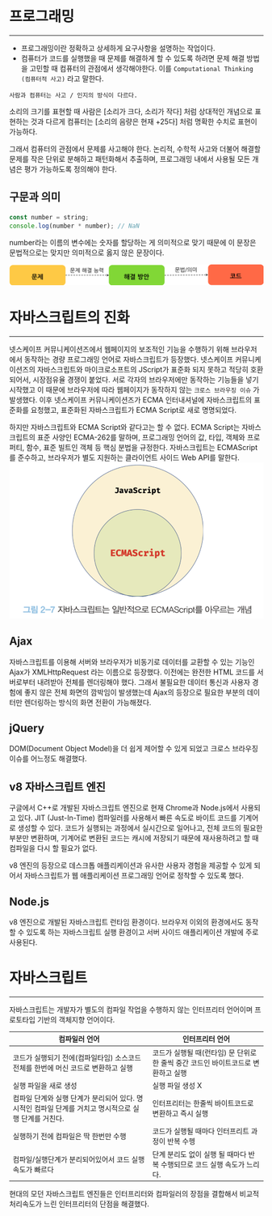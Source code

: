 # 프로그래밍
--- 

- 프로그래밍이란 정확하고 상세하게 요구사항을 설명하는 작업이다.
- 컴퓨터가 코드를 실행했을 때 문제를 해결하게 할 수 있도록 하려면 문제 해결 방법을 고민할 때 컴퓨터의 관점에서 생각해야한다. 
이를 ```Computational Thinking (컴퓨터적 사고)``` 라고 말한다.

```text
사람과 컴퓨터는 사고 / 인지의 방식이 다르다.
```

소리의 크기를 표현할 때 사람은 [소리가 크다, 소리가 작다] 처럼 상대적인 개념으로 표현하는 것과 다르게 컴퓨터는 [소리의 음량은 현재 +25다] 처럼 명확한 수치로 표현이 가능하다. 

그래서 컴퓨터의 관점에서 문제를 사고해야 한다. 논리적, 수학적 사고와 더불어 해결할 문제를 작은 단위로 분해하고 패턴화해서 추출하며, 프로그래밍 내에서 사용될 모든 개념은 평가 가능하도록 정의해야 한다.

## 구문과 의미
```javascript
const number = string;
console.log(number * number); // NaN
```
number라는 이름의 변수에는 숫자를 할당하는 게 의미적으로 맞기 때문에 이 문장은 문법적으로는 맞지만 의미적으로 옳지 않은 문장이다.

![Alt text](68747470733a2f2f706f69656d617765622e636f6d2f696d672f636f64696e672e706e67.png)

# 자바스크립트의 진화
---
넷스케이프 커뮤니케이션즈에서 웹페이지의 보조적인 기능을 수행하기 위해 브라우저에서 동작하는 경량 프로그래밍 언어로 자바스크립트가 등장했다. 넷스케이프 커뮤니케이션즈의 자바스크립트와 마이크로소프트의 JScript가 표준화 되지 못하고 적당히 호환되어서, 시장점유율 경쟁이 붙었다. 서로 각자의 브라우저에만 동작하는 기능들을 넣기 시작했고 이 때문에 브라우저에 따라 웹페이지가 동작하지 않는 ```크로스 브라우징 이슈``` 가 발생했다. 이후 넷스케이프 커뮤니케이션즈가 ECMA 인터내셔널에 자바스크립트의 표준화를 요청했고, 표준화된 자바스크립트가 ECMA Script로 새로 명명되었다. 

하지만 자바스크립트와 ECMA Script와 같다고는 할 수 없다.
ECMA Script는 자바스크립트의 표준 사양인 ECMA-262를 말하며,
프로그래밍 언어의 값, 타입, 객체와 프로퍼티, 함수, 표준 빌트인 객체 등 핵심 분법을 규정한다.
자바스크립트는 ECMAScript를 준수하고, 브라우저가 별도 지원하는 클라이언트 사이드 Web API를 말한다.
![Alt text](<image (1).png>)
## Ajax 
자바스크립트를 이용해 서버와 브라우저가 비동기로 데이터를 교환할 수 있는 기능인 Ajax가 XMLHttpRequest 라는 이름으로 등장했다. 
이전에는 완전한 HTML 코드를 서버로부터 내려받아 전체를 렌더링해야 했다. 그래서 불필요한 데이터 통신과 사용자 경험에 좋지 않은 전체 화면의 깜박임이 발생했는데 Ajax의 등장으로 필요한 부분의 데이터만 렌더링하는 방식의 화면 전환이 가능해졌다. 

## jQuery
DOM(Document Object Model)을 더 쉽게 제어할 수 있게 되었고 크로스 브라우징 이슈를 어느정도 해결했다.
## v8 자바스크립트 엔진
구글에서 C++로 개발된 자바스크립트 엔진으로 현재 Chrome과 Node.js에서 사용되고 있다. JIT (Just-In-Time) 컴파일러를 사용해서 빠른 속도로 바이트 코드를 기계어로 생성할 수 있다. 코드가 실행되는 과정에서 실시간으로 일어나고, 전체 코드의 필요한 부분만 변환하며, 기계어로 변환된 코드는 캐시에 저장되기 때문에 재사용하려고 할 때 컴파일을 다시 할 필요가 없다.

v8 엔진의 등장으로 데스크톱 애플리케이션과 유사한 사용자 경험을 제공할 수 있게 되어서 자바스크립트가 웹 애플리케이션 프로그래밍 언어로 정착할 수 있도록 했다.
## Node.js
v8 엔진으로 개발된 자바스크립트 런타임 환경이다. 브라우저 이외의 환경에서도 동작할 수 있도록 하는 자바스크립트 실행 환경이고 서버 사이드 애플리케이션 개발에 주로 사용된다.

# 자바스크립트
---
자바스크립트는 개발자가 별도의 컴파일 작업을 수행하지 않는 인터프리터 언어이며 프로토타입 기반의 객체지향 언어이다. 

|컴파일러 언어|인터프리터 언어|
|---|---|
|코드가 실행되기 전에(컴파일타임) 소스코드 전체를 한번에 머신 코드로 변환하고 실행|코드가 실행될 때(런타임) 문 단위로 한 줄씩 중간 코드인 바이트코드로 변환하고 실행|
|실행 파일을 새로 생성|실행 파일 생성 X|
|컴파일 단계와 실행 단계가 분리되어 있다. 명시적인 컴파일 단계를 거치고 명시적으로 실행 단계를 거친다. |인터프리터는 한줄씩 바이트코드로 변환하고 즉시 실행|
|실행하기 전에 컴파일은 딱 한번만 수행|코드가 실행될 때마다 인터프리트 과정이 반복 수헹|
|컴파일/실행단계가 분리되어있어서 코드 실행 속도가 빠르다|단계 분리도 없이 실행 될 때마다 반복 수행되므로 코드 실행 속도가 느리다.|

현대의 모던 자바스크립트 엔진들은 인터프리터와 컴파일러의 장점을 결합해서 비교적 처리속도가 느린 인터프리터의 단점을 해결했다. 
